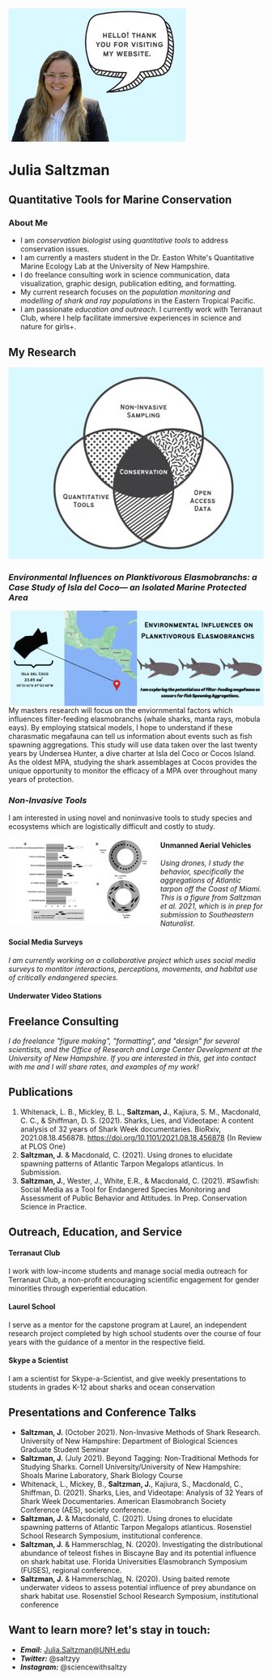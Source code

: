 <img align="center" width="350" src="Audience%20Engagement%20Venn%20Diagram%20(3).png">


# Julia Saltzman 
## Quantitative Tools for Marine Conservation 

### About Me 
- I am _conservation biologist_ using _quantitative tools_ to address conservation issues. 
- I am currently a masters student in the Dr. Easton White's Quantitative Marine Ecology Lab at the University of New Hampshire. 
- I do freelance consulting work in science communication, data visualization, graphic design, publication editing, and formatting. 
- My current research focuses on the _population monitoring and modelling of shark and ray populations_ in the Eastern Tropical Pacific.
- I am passionate _education and outreach_. I currently work with Terranaut Club, where I help facilitate immersive experiences in science and nature for girls+.



## My Research 
![(text)](Website_Venn.png)

###  _Environmental Influences on Planktivorous Elasmobranchs: a Case Study of Isla del Coco— an Isolated Marine Protected Area_

<img align="right" width="250" src="WhaleSharks.png">
<img align="right" width="250" src="Cocos.png">

My masters research will focus on the enviornmental factors which influences filter-feeding elasmobranchs (whale sharks, manta rays, mobula eays). By employing statsical models, I hope to understand if these charasmatic megafauna can tell us information about events such as fish spawning aggregations. This study will use data taken over the last twenty years by Undersea Hunter, a dive charter at Isla del Coco or Cocos Island. As the oldest MPA, studying the shark assemblages at Cocos provides the unique opportunity to monitor the efficacy of a MPA over throughout many years of protection. 

### _Non-Invasive Tools_

I am interested in using novel and noninvasive tools to study species and ecosystems which are logistically difficult and costly to study. 

<img align="left" width="300" src="Tarpon%20Figure%201.jpg">

#### Unmanned Aerial Vehicles
_Using drones, I study the behavior, specifically the aggregations of Atlantic tarpon off the Coast of Miami. This is a figure from Saltzman et al. 2021, which is in prep for submission to Southeastern Naturalist._

#### Social Media Surveys 
_I am currently working on a collaborative project which uses social media surveys to montitor interactions, perceptions, movements, and habitat use of critically endangered species._

#### Underwater Video Stations 

## Freelance Consulting 
_I do freelance "figure making", "formatting", and "design" for several scientists, and the Office of Research and Large Center Development at the University of New Hampshire. If you are interested in this, get into contact with me and I will share rates, and examples of my work!_

## Publications 
1. Whitenack, L. B., Mickley, B. L., **Saltzman, J.**, Kajiura, S. M., Macdonald, C. C., & Shiffman, D. S. (2021). Sharks, Lies, and Videotape: A content analysis of 32 years of Shark Week documentaries. BioRxiv, 2021.08.18.456878. https://doi.org/10.1101/2021.08.18.456878 {In Review at PLOS One}
2. **Saltzman, J.** & Macdonald, C. (2021). Using drones to elucidate spawning patterns of Atlantic Tarpon Megalops atlanticus. In Submission. 
3. **Saltzman, J.**, Wester, J., White, E.R., & Macdonald, C. (2021). #Sawfish: Social Media as a Tool for Endangered Species Monitoring and Assessment of Public Behavior and Attitudes. In Prep. Conservation Science in Practice.


## Outreach, Education, and Service 

#### Terranaut Club 
I work with low-income students and manage social media outreach for Terranaut Club, a non-profit encouraging scientific engagement for gender minorities through experiential education.
#### Laurel School 
I serve as a mentor for the capstone program at Laurel, an independent research project completed by high school students over the course of four years with the guidance of a mentor in the respective field. 
#### Skype a Scientist 
I am a scientist for Skype-a-Scientist, and give weekly presentations to students in grades K-12 about sharks and ocean conservation 


## Presentations and Conference Talks 
- **Saltzman, J.**  (October 2021). Non-Invasive Methods of Shark Research. University of New Hampshire: Department of Biological Sciences Graduate Student Seminar 
- **Saltzman, J.** (July 2021). Beyond Tagging: Non-Traditional Methods for Studying Sharks. Cornell University/University of New Hampshire: Shoals Marine Laboratory, Shark Biology Course 
- Whitenack, L., Mickey, B., **Saltzman, J.**, Kajiura, S., Macdonald, C., Shiffman, D. (2021). Sharks, Lies, and Videotape: Analysis of 32 Years of Shark Week Documentaries. American Elasmobranch Society Conference (AES), society conference. 
- **Saltzman, J.** & Macdonald, C. (2021). Using drones to elucidate spawning patterns of Atlantic Tarpon Megalops atlanticus. Rosenstiel School Research Symposium, institutional conference. 
- **Saltzman, J.** & Hammerschlag, N. (2020). Investigating the distributional abundance of teleost fishes in Biscayne Bay and its potential influence on shark habitat use. Florida Universities Elasmobranch Symposium (FUSES), regional conference. 
- **Saltzman, J.** & Hammerschlag, N. (2020). Using baited remote underwater videos to assess potential influence of prey abundance on shark habitat use. Rosenstiel School Research Symposium, institutional conference

## Want to learn more? let's stay in touch: 
- ***Email:*** Julia.Saltzman@UNH.edu
- ***Twitter:*** @saltzyy
- ***Instagram:*** @sciencewithsaltzy


